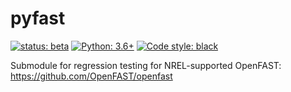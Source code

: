 # pyfast

[![status: beta](https://img.shields.io/badge/status-beta-yellow)](https://github.com/RHammond2/pyfast/tree/dev)
[![Python: 3.6+](https://img.shields.io/badge/python-3.6%2B-informational)](https://www.python.org/)
[![Code style: black](https://img.shields.io/badge/code%20style-black-000000.svg)](https://github.com/psf/black)

Submodule for regression testing for NREL-supported OpenFAST: https://github.com/OpenFAST/openfast
